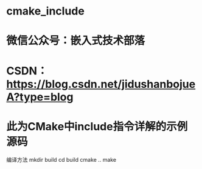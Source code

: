 # cmake_include
# 微信公众号：嵌入式技术部落
# CSDN：https://blog.csdn.net/jidushanbojueA?type=blog
# 此为CMake中include指令详解的示例源码

编译方法
mkdir build
cd build
cmake ..
make
